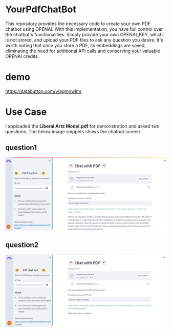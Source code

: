 # YourPdfChatBot
This repository provides the necessary code to create your own PDF chatbot using OPENAI. With this implementation, you have full control over the chatbot's functionalities. Simply provide your own OPENAI_KEY, which is not stored, and upload your PDF files to ask any question you desire. It's worth noting that once you store a PDF, its embeddings are saved, eliminating the need for additional API calls and conserving your valuable OPENAI credits.
# demo
https://databutton.com/v/aqmnwlmr

# Use Case  
I apploaded the  **Liberal Arts Model.pdf** for demonstration and asked two questions. The below image snippets shows the chatbot screen

## question1 
![screen1](Chatbot1.png)
## question2
![screen2](Chatbot2.png)
